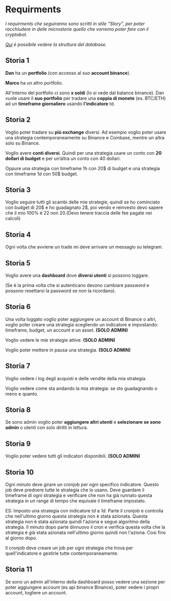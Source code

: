 # Requirments

*I requirments che seguiranno sono scritti in stile “Story”, per poter racchiudere in delle microstorie quello che vorremo poter fare con il cryptobot.*

*[Qui](https://app.lucidchart.com/invitations/accept/e74902e5-4a2f-47ec-b745-41186374c52e) è possibile vedere la struttura del database.* 

## Storia 1

**Dan** ha un **portfolio** (con accesso al suo **account binance**).

**Marco** ha un altro portfolio.

All'interno del portfolio ci sono **x soldi** (lo si vede dal balance binance). Dan vuole usare il **suo portfolio** per tradare una **coppia di monete** (es. BTC/ETH) ad un **timeframe giornaliero** usando **l'indicatore** td.

## Storia 2

Voglio poter tradare su **più exchange** diversi. Ad esempio voglio poter usare una strategia contemporaneamente su Binance e Coinbase, mentre un altra solo su Binance.

Voglio avere **conti diversi**. Quindi per una strategia usare un conto con **20 dollari di budget** e per un’altra un conto con 40 dollari.

Oppure una strategia con timeframe 1h con 20$ di budget e una strategia con timeframe 1d con 50$ budget.

## Storia 3

Voglio seguire tutti gli scambi delle mie strategie, quindi se ho cominciato con budget di 20$ e ho guadagnato 2$, poi vendo e reinvesto devo sapere che il mio 100% è 22 non 20.(Devo tenere traccia delle fee pagate nei calcoli)

## Storia 4

Ogni volta che avviene un trade mi deve arrivare un messagio su telegram.

## Storia 5

Voglio avere una **dashboard** dove **diversi utenti** si possono loggare. 

(Se è la prima volta che si autenticano devono cambiare password e possono resettarsi la password se non la ricordano).

## Storia 6

Una volta loggato voglio poter aggiungere un account di Binance o altri, voglio poter creare una strategia scegliendo un indicatore e impostando: timeframe, budget, un account e un asset. **(SOLO ADMIN)**

Voglio vedere le mie strategie attive.  **(SOLO ADMIN)**

Voglio poter mettere in pausa una strategia. **(SOLO ADMIN)**

## Storia 7

Voglio vedere i log degli acquisti e delle vendite della mia strategia.

Voglio vedere come sta andando la mia strategia: se sto guadagnando o meno e quanto.

## Storia 8

Se sono admin voglio poter **aggiungere altri utenti** e **selezionare se sono admin** o utenti con solo diritti in lettura.

## Storia 9

Voglio poter vedere tutti gli indicatori disponibili. **(SOLO ADMIN)**

## Storia 10

Ogni *minuto* deve girare un cronjob per ogni specifico indicatore. Questo job deve prednere tutte le strategia che lo usano. Deve guardare il timeframe di ogni strategia e verificare che non ha già runnato questa strategia in un range di tempo che equivale il timeframe impostato.

ES: Imposto una strategia con indicatore *td* a *1d*. Parte il cronjob e controlla che nell'ultimo giorno questa strategia non è stata azionata. Questa strategia non è stata azionata quindi l'aziona e segue algoritmo della strategia. Il minuto dopo parte dinnuovo il cron e verifica questa volta che la strategia è già stata azionata nell'ultimo giorno quindi non l'aziona. Cosi fino al giorno dopo.

Il cronjob deve creare un job per ogni strategia che trova per quell'indicatore e gestirle tutte contemporaneamente.

## Storia 11

Se sono un admin all'interno della dashboard posso vedere una sezione per poter aggiungere account (es api binance Binance), poter vedere i propri account, togliere un account.
